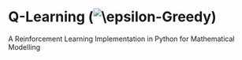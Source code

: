 # Q-Learning (<img src="https://latex.codecogs.com/gif.latex?\epsilon-Greedy" title="\epsilon-Greedy" />)
A Reinforcement Learning Implementation in Python for Mathematical Modelling
